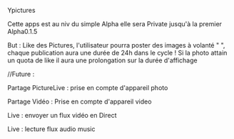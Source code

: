 Ypictures

Cette apps est au niv du simple Alpha elle sera Private jusqu'à la premier Alpha0.1.5

But : Like des Pictures, l'utilisateur pourra poster des images à volanté " ", chaque publication aura une durée de 24h dans le cycle ! Si la photo attain un quota de like il aura une prolongation sur la durée d'affichage

//Future :

Partage PictureLive : prise en compte d'appareil photo

Partage Vidéo : Prise en compte d'appareil video

Live : envoyer un flux vidéo en Direct

Live : lecture flux audio music